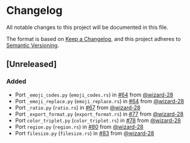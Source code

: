 # Changelog
All notable changes to this project will be documented in this file.

The format is based on [Keep a Changelog](https://keepachangelog.com/en/1.1.0/),
and this project adheres to [Semantic Versioning](https://semver.org/spec/v2.0.0.html).

## [Unreleased]
### Added
- Port `_emoji_codes.py` (`emoji_codes.rs`) in [#64](https://github.com/wizard-28/wealthy/pull/64) from [@wizard-28](https://github.com/wizard-28)
- Port `_emoji_replace.py` (`emoji_replace.rs`) in [#64](https://github.com/wizard-28/wealthy/pull/64) from [@wizard-28](https://github.com/wizard-28)
- Port `_ratio.py` (`ratio.rs`) in [#67](https://github.com/wizard-28/wealthy/pull/67) from [@wizard-28](https://github.com/wizard-28)
- Port `_export_format.py` (`export_format.rs`) in [#77](https://github.com/wizard-28/wealthy/pull/77) from [@wizard-28](https://github.com/wizard-28)
- Port `color_triplet.py` (`color_triplet.rs`) in [#78](https://github.com/wizard-28/wealthy/pull/78) from [@wizard-28](https://github.com/wizard-28)
- Port `region.py` (`region.rs`) in [#80](https://github.com/wizard-28/wealthy/pull/80) from [@wizard-28](https://github.com/wizard-28)
- Port `filesize.py` (`filesize.rs`) in [#83](https://github.com/wizard-28/wealthy/pull/83) from [@wizard-28](https://github.com/wizard-28)
